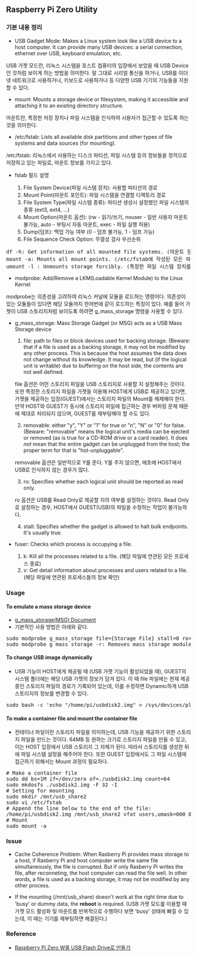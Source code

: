 ## Raspberry Pi Zero Utility

### 기본 내용 정리

* USB Gadget Mode: Makes a Linux system look like a USB device to a host computer. It can provide many USB devices: a serial connection, ethernet over USB, keyboard emulation, etc.

USB 가젯 모드란, 리눅스 시스템을 호스트 컴퓨터의 입장에서 보았을 때 USB Device인 것처럼 보이게 하는 방법을 의미한다. 말 그대로 시리얼 통신을 하거나, USB를 이더넷 네트워크로 사용하거나, 키보드로 사용하거나 등 다양한 USB 기기의 기능들을 지원할 수 있다.

* mount: Mounts a storage device or filesystem, making it accessible and attaching it to an existing directory structure.

마운트란, 특정한 저장 장치나 파일 시스템을 인식하여 시용자가 접근할 수 있도록 하는 것을 의미한다.

* /etc/fstab: Lists all available disk partitions and other types of file systems and data sources (for mounting).

/etc/fstab: 리눅스에서 사용하는 디스크 파티션, 파일 시스템 등의 정보들을 정적으로 저장하고 있는 파일로, 마운트 정보를 가지고 있다.

* fstab 필드 설명

  1) File System Device(파일 시스템 장치): 사용할 파티션의 경로
  2) Mount Point(마운트 포인트): 파일 시스템을 연결할 디렉토리 경로
  3) File System Type(파일 시스템 종류): 파티션 생성시 설정했던 파일 시스템의 종류 (ext3, ext4, ...)
  4) Mount Option(마운트 옵션): (rw - 읽기/쓰기, nouser - 일반 사용자 마운트 불가능, auto - 부팅시 자동 마운트, exec - 파일 실행 허용)
  5) Dump(덤프): 백업 가능 여부 (0 - 덤프 불가능, 1 - 덤프 가능)
  6) File Sequence Check Option: 무결성 검사 우선순위

<pre>
df -h: Get information of all mounted file systems. (마운트 된 파일 시스템의 정보를 불러옵니다.)
mount -a: Mounts all mount points. (/etc/fstab에 작성된 모든 파일 시스템 장치를 마운트합니다.)
umount -l : Unmounts storage forcibly. (특정한 파일 시스템 장치를 강제로 마운트 해제합니다.)
</pre>

* modprobe: Add/Remove a LKM(Loadable Kernel Module) to the Linux Kernel

modprobe는 의존성을 고려하여 리눅스 커널에 모듈을 로드하는 명령어다. 의존성이 있는 모듈들이 있다면 해당 모듈까지 한꺼번에 같이 로드하는 특징이 있다. 예를 들어 가젯이 USB 스토리지처럼 보이도록 하려면 g_mass_storage 명령을 사용할 수 있다.

* g_mass_storage: Mass Storage Gadget (or MSG) acts as a USB Mass Storage device

  1) file: path to files or block devices used for backing storage. (Beware: that if a file is used as a backing storage, it may not be modified by any other process. This is because the host assumes the data does not change without its knowledge. It may be  read, but (if the logical unit is writable) due to buffering on the host side, the contents are not well defined.
  
  file 옵션은 어떤 스토리지 파일을 USB 스토리지로 사용할 지 설정해주는 것이다. 또한 특정한 스토리지 파일을 가젯을 이용해 HOST에게 USB로 제공하고 있다면, 가젯을 제공하는 입장(GUEST)에서는 스토리지 파일의 Mount를 해제해야 한다. 만약 HOST와 GUEST가 동시에 스토리지 파일에 접근하는 경우 버퍼링 문제 때문에 제대로 처리되지 않으며, GUEST를 재부팅해야 할 수도 있다.

  2) removable: either "y", "Y" or "1" for true or "n", "N" or "0" for false. (Beware: "removable" means the logical unit's media can be  ejected or removed (as is true for a CD-ROM drive or a card reader).  It does *not* mean that the entire gadget can be unplugged from the host; the proper term for that is "hot-unpluggable".
  
  removable 옵션은 일반적으로 Y를 준다. Y를 주지 않으면, 애초에 HOST에서 USB로 인식하지 않는 경우가 많다.
  
  3) ro: Specifies whether each logical unit should be reported as read only.
  
  ro 옵션은 USB를 Read Only로 제공할 지의 여부를 설정하는 것이다. Read Only로 설정하는 경우, HOST에서 GUEST(USB)의 파일을 수정하는 작업이 불가능하다.
  
  4) stall: Specifies whether the gadget is allowed to halt bulk endpoints. It's usually true.

* fuser: Checks which process is occupying a file.

  1) k: Kill all the processes related to a file. (해당 파일에 연관된 모든 프로세스 종료)
  2) v: Get detail information about processes and users related to a file. (해당 파일에 연관된 프로세스들의 정보 확인)

### Usage

#### To emulate a mass storage device

* [g_mass_storage(MSG) Document](https://www.kernel.org/doc/Documentation/usb/mass-storage.txt)
* 기본적인 사용 방법은 아래와 같다.

<pre>
sudo modprobe g_mass_storage file={Storage File} stall=0 ro=0 removable=1
sudo modprobe g_mass_storage -r: Removes mass storage module
</pre>

#### To change USB image dynamically

* USB 기능이 HOST에게 제공될 때 (USB 가젯 기능이 활성되었을 때), GUEST의 시스템 폴더에는 해당 USB 가젯의 정보가 담겨 있다. 이 때 file 파일에는 현재 제공 중인 스토리지 파일의 경로가 기록되어 있는데, 이를 수정하면 Dynamic하게 USB 스토리지의 정보를 변경할 수 있다.

<pre>
sudo bash -c 'echo "/home/pi/usbdisk2.img" > /sys/devices/platform/soc/20980000.usb/gadget/lun0/file'
</pre>

#### To make a container file and mount the container file

* 컨테이너 파일이란 스토리지 파일을 의미하는데, USB 기능을 제공하기 위한 스토리지 파일을 만드는 것이다. 64MB 등 원하는 크기로 스토리지 파일을 만들 수 있고, 이는 HOST 입장에서 USB 스토리지 그 자체가 된다. 따라서 스토리지를 생성한 뒤에 파일 시스템 설정을 해주어야 한다. 또한 GUEST 입장에서도 그 파일 시스템에 접근하기 위해서는 Mount 과정이 필요하다.

<pre>
# Make a container file
sudo dd bs=1M if=/dev/zero of=./usbdisk2.img count=64
sudo mkdosfs ./usbdisk2.img -F 32 -I
# Setting for mounting
sudo mkdir /mnt/usb_share2
sudo vi /etc/fstab
# Append the line below to the end of the file:
/home/pi/usbdisk2.img /mnt/usb_share2 vfat users,umask=000 0 2
# Mount
sudo mount -a
</pre>

### Issue

* Cache Coherence Problem: When Rasberry Pi provides mass storage to a host, if Rasberry Pi and host computer write the same file simultaneously, the file is corrupted. But if only Rasberry Pi writes the file, after reconneting, the host computer can read the file well. In other words, a file is used as a backing storage, it may not be modified by any other process.

* If the mounting (/mnt/usb_share) doesn't work at the right time due to 'busy' or dummy data, the **reboot** is required. (USB 가젯 모드를 이용할 때 가젯 모드 활성화 및 마운트를 반복적으로 수행하다 보면 'busy' 상태에 빠질 수 있는데, 이 때는 기기를 재부팅하면 해결된다.)

### Reference

* [Raspberry Pi Zero W를 USB Flash Drive로 만들기](https://www.raspberrypi.org/magpi/pi-zero-w-smart-usb-flash-drive/)
